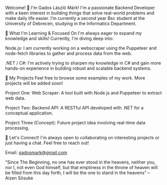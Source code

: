 Welcome! 👋 I'm Gados László Márk!
I'm a passionate Backend Developer with a keen interest in building things that solve real-world problems and make daily life easier.
I’m currently a second year Bsc student at the University of Debrecen, studying in the Informatics Department.

🌱 What I'm Learning & Focused On
I'm always eager to expand my knowledge and skills! Currently, I'm diving deep into:

Node.js: I am currently working on a webscraper using the Puppeteer and node-fetch libraries to gather and process data from the web.

.NET / C#: I'm actively trying to sharpen my knowledge in C# and gain more hands-on experience in building robust and scalable backend systems.

🚀 My Projects
Feel free to browse some examples of my work. More projects will be added soon!

Project One: Web Scraper: A tool built with Node.js and Puppeteer to extract web data.

Project Two: Backend API: A RESTful API developed with .NET for a conceptual application.

Project Three (Concept): Future project idea involving real-time data processing.

🤝 Let's Connect!
I'm always open to collaborating on interesting projects or just having a chat. Feel free to reach out!

Email: gadosmark@gmail.com

"Since The Beginning, no one has ever stood in the heavens, neither you, nor I, not even God himself, but that emptiness in the throne of heaven will be filled from this day forth, I will be the one to stand in the heavens" – Aizen Sōsuke

